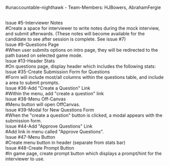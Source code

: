 #unaccountable-nighthawk - Team-Members: HJBowers, AbrahamFergie

<br />Issue #5-Interviewer Notes<br />
  #Create a space for interviewer to write notes during the mock interview, and submit afterwards. (These notes will become      available for the candidate to see after session is complete. See issue #7)
<br />Issue #9-Questions Page<br />
  #When user submits options on intro page, they will be redirected to the path based on selected game mode.
<br />Issue #13-Header Stats<br />
  #On questions page, display header which includes the following stats:
<br />Issue #35-Create Submission Form for Questions<br />
  #Form will include most/all columns within the questions table, and include a area to submit prompts.
<br />Issue #36-Add "Create a Question" Link<br />
  #Within the menu, add "create a question" link
<br />Issue #38-Menu Off-Canvas<br />
  #Menu button will open OffCanvas.
<br />Issue #39-Modal for New Questions Form<br />
  #When the "create a question" button is clicked, a modal appears with the submission form.
<br />Issue #44-Add "Approve Questions" Link<br />
  #Add link in menu called "Approve Questions".
<br />Issue #47-Menu Button<br />
  #Create menu button in header (separate from stats bar)
<br />Issue #48-Create Prompt Button<br />
  #In game page, create prompt button which displays a prompt/hint for the interviewer to use.
